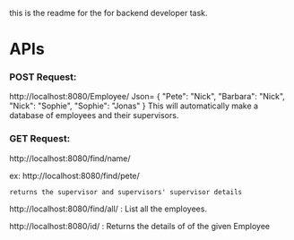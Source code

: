 this is the readme for the for backend developer task.

# APIs

### POST Request:
http://localhost:8080/Employee/ 
                                    Json= 
                                    {
                                    "Pete": "Nick",
                                    "Barbara": "Nick",
                                    "Nick": "Sophie",
                                    "Sophie": "Jonas"
                                    }
    This will automatically make a database of employees and their supervisors.

### GET Request:
http://localhost:8080/find/name/ 

ex: http://localhost:8080/find/pete/ 

    returns the supervisor and supervisors' supervisor details

http://localhost:8080/find/all/  :    List all the employees.

http://localhost:8080/id/  :    Returns the details of of the given Employee


